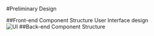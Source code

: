 #Preliminary Design

##Front-end Component Structure
User Interface design  
![UI](https://github.com/Loganvp/cs336/blob/master/Project/UI.png)
##Back-end Component Structure

